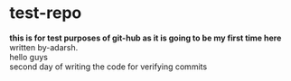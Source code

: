 # test-repo
<b>this is for test purposes of git-hub as it is going to be my first time here</b>
<br>
written by-adarsh.<br>
hello guys
<br>
second day of writing the code for verifying commits